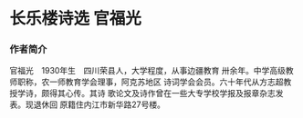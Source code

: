 # 长乐楼诗选    官福光

### 作者简介

官福光　1930年生　四川荣县人，大学程度，从事边疆教育
卅余年。中学高级教师职称，农一师教育学会理事，阿克苏地区
诗词学会会员。六十年代从方志超教授学诗，颇得其心传。其诗
歌论文及诗作曾在一些大专学校学报及报章杂志发表。现退休回
原籍住内江市新华路27号楼。
